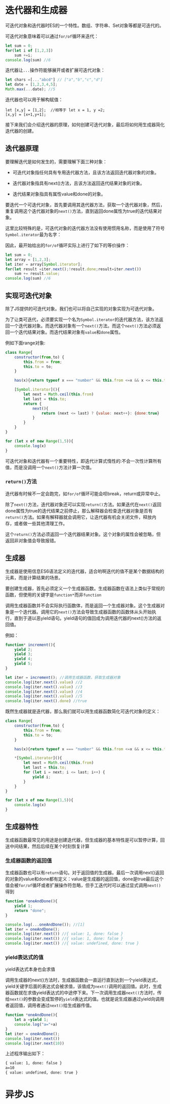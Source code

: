 # 迭代器和生成器

可迭代对象和迭代器时ES的一个特性。数组、字符串、Set对象等都是可迭代的。

可迭代对象意味着可以通过`for/of`循环来迭代：

~~~js
let sum = 0;
for(let i of [1,2,3])
    sum +=i;
console.log(sum) //6
~~~

迭代器让`...`操作符能够展开或者扩展可迭代对象：

~~~js
let chars =[..."abcd"] // ["a","b","c","d"]
let date = [1,2,3,4,5];
Math.max(...date); //5
~~~

迭代器也可以用于解构赋值：

~~~JS
let [x,y] = [1,2];  //相等于 let x = 1, y =2;
[x,y] = [x+1,y+1];
~~~

接下来我们会介绍迭代器的原理，如何创建可迭代对象，最后将如何用生成器简化迭代器的创建。

## 迭代器原理

要理解迭代是如何发生的，需要理解下面三种对象：

* 可迭代对象指任何具有专用迭代器方法，且该方法返回迭代器对象的对象。

* 迭代器对象指具有next()方法，且该方法返回迭代结果对象的对象。

* 迭代结果对象指具有属性value和done的对象。

要迭代一个可迭代对象，首先要调用其迭代器方法，获取一个迭代器对象，然后，重复调用这个迭代器对象的`next()`方法，直到返回done属性为true的迭代结果对象。

这里比较特殊的是，可迭代对象的迭代器方法没有使用惯用名称，而是使用了符号`Symbol.iterator`最为名字：

因此，最开始给出的`for/of`循环实际上进行了如下的等价操作：

~~~js
let sum = 0;
let array = [1,2,3];
let iter = array[Symbol.iterator];
for(let result =iter.next();!result.done;result=iter.next())
    sum += result.value;
console.log(sum) //6
~~~

## 实现可迭代对象

除了JS提供的可迭代对象。我们也可以将自己实现的对象实现为可迭代对象。

为了让类可迭代，必须要实现一个名为`Symbol.iterator`的迭代器方法，该方法返回一个迭代器对象。而迭代器对象有一个`next()`方法。而这个`next()`方法必须返回一个迭代结果对象。而迭代结果对象有`value`和`done`属性。

例如下面range对象:

~~~js
class Range{
    constructor(from,to) {
        this.from = from;
        this.to = to;
    }

    has(x){return typeof x === "number" && this.from <=x && x <= this.to;}

    [Symbol.iterator](){
        let next = Math.ceil(this.from)
        let last = this.to;
        return {
            next(){
                return (next <= last) ? {value: next++}: {done:true}
            }
        }
    }
}

for (let x of new Range(1,5)){
    console.log(x)
}
~~~

可迭代对象和迭代器有一个重要特性，即迭代计算式惰性的:不会一次性计算所有值，而是没调用一个`next()`方法计算一次值。

### `return()`方法

迭代器有时候不一定会跑完，如`for/of`循环可能会呗break，return或异常中止。

除了`next()`方法，迭代器对象还可以实现`return()`方法。如果迭代在`next()`返回done属性为true的迭代结果之前停止，那么解释器会检查迭代器对象是否有`return()`方法。如果有解释器就会调用它，让迭代器有机会关闭文件，释放内存，或者做一些其他清理工作。

这个`return()`方法必须返回一个迭代器结果对象。这个对象的属性会被忽略，但返回非对象值会导致报错。

## 生成器

生成器是使用信息ES6语法定义的迭代器，适合哟啊迭代的值不是某个数据结构的元素，而是计算结果的场景。

要创建生成器，首先必须定义一个生成器函数。生成器函数在语法上类似于常规的函数，但使用的关键字是`function*`而非`function`

调用生成器函数并不会实际执行函数体，而是返回一个生成器对象。这个生成器对象是一个迭代器。调用它的`next()`方法会导致生成器函数的函数体从头开始执行，直到于道以恶yield语句。yield语句的值回成为调用迭代器的next()方法的返回值。

例如：

~~~js
function* increment(){
    yield 2;
    yield 3;
    yield 4;
    yield 5;
}

let iter = increment(); //调用生成器函数，获取生成器对象
console.log(iter.next().value) //2
console.log(iter.next().value) //3
console.log(iter.next().value) //4
console.log(iter.next().value) //5
console.log(iter.next().done) //true
~~~

既然生成器就是迭代器，那么我们就可以用生成器函数简化可迭代对象的定义：

~~~js
class Range{
    constructor(from,to) {
        this.from = from;
        this.to = to;
    }

    has(x){return typeof x === "number" && this.from <=x && x <= this.to;}

    *[Symbol.iterator](){
        let next = Math.ceil(this.from)
        let last = this.to;
        for (let i = next; i <= last; i++) {
            yield i;
        }
    }
}

for (let x of new Range(1,5)){
    console.log(x)
}
~~~

## 生成器特性

生成器函数最常见的用途是创建迭代器，但生成器的基本特性是可以暂停计算，回送中间结果，然后后续在某个时刻恢复计算

### 生成器函数的返回值

生成器函数也可以有`return`语句。对于返回值的生成器。最后一次调用next()返回的对象的value和done都有定义：value是生成器的返回值，done是true最后这个值会被`for/of`循环或者扩展操作符忽略，但手工迭代时可以通过显式调用`next()`得到

~~~js
function *oneAndDone(){
    yield 1;
    return "done";
}

console.log(...oneAndDone()); //[1]
let iter = oneAndDone();
console.log(iter.next()) //{ value: 1, done: false }
console.log(iter.next()) //{ value: 1, done: false }
console.log(iter.next()) //{ value: undefined, done: true }
~~~

### yield表达式的值

yield表达式本身也会求值

调用生成器的next()方法时，生成器函数会一直运行直到达到一个yield表达式，yield关键字后面的表达式会被求值，该值成为`next()`调用的返回值。此时，生成器函数就在求值yield表达式的中途停下来。下一次调用生成器`next()`方法时，传给`next()`的参数会变成暂停的`yield`表达式的值。也就是说生成器通过yield向调用者返回值，调用者通过`next()`给生成器传值。

~~~js
function *oneAndDone(){
    let a =yield 1;
    console.log("a="+a)
}
let iter = oneAndDone();
console.log(iter.next())
console.log(iter.next(10))
~~~

上述程序输出如下：

~~~cmd
{ value: 1, done: false }
a=10
{ value: undefined, done: true }
~~~

# 异步JS



